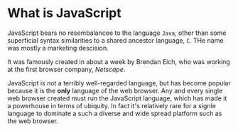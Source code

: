 # What is JavaScript

JavaScript bears no resembalancee to the language `Java`, other than some superficial syntax similarities to a shared ancestor language, `C`. THe name was mostly a marketing descision.

It was famously created in about a week by Brendan Eich, who was working at the first browser company, _Netscape_.

JavaScript is not a terribly well-regarded language, but has become popular because it is the **only** language of the web browser. Any and every single web browser created must run the JavaScript language, which has made it a powerhouse in terms of ubiquity. In fact it's relatively rare for a signle language to dominate a such a diverse and wide spread platform such as the web browser.